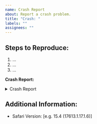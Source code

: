 ```yaml
---
name: Crash Report
about: Report a crash problem.
title: "Crash: "
labels: ""
assignees: ""
---
```


<!-- Thank you for using Doughnut! -->

## Steps to Reproduce:

<!-- Please include full steps so that we can reproduce your problem. -->

1. ... <!-- Describe steps to reproduce the crash -->
2. ...
3. ...

**Crash Report:**

<details>
<summary>Crash Report</summary>
<!-- Paste the crash report here, between the backticks -->
```
```
</details>

## Additional Information:

<!-- Please complete the following information -->

- Safari Version: [e.g. 15.4 (17613.1.17.1.6)]

<!--
  Consider also attaching screenshots and/or videos to better illustrate the issue.
  You can drag to upload them directly on GitHub.
  -->
